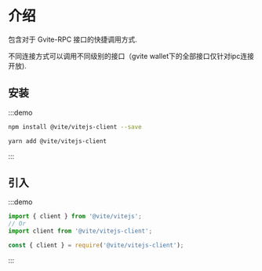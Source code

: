 # 介绍
包含对于 Gvite-RPC 接口的快捷调用方式.

不同连接方式可以调用不同级别的接口（gvite wallet下的全部接口仅针对ipc连接开放).

## 安装

:::demo
```bash tab:npm
npm install @vite/vitejs-client --save
```

```bash tab:yarn
yarn add @vite/vitejs-client
```
:::

## 引入

:::demo
```javascript tab:ES6
import { client } from '@vite/vitejs';
// Or
import client from '@vite/vitejs-client';
```

```javascript tab:require
const { client } = require('@vite/vitejs-client');
```
:::
